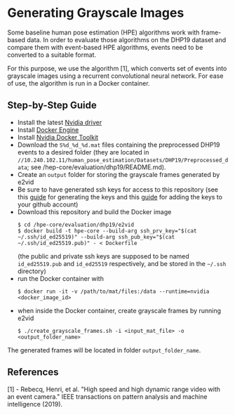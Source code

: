 # Generating Grayscale Images
Some baseline human pose estimation (HPE) algorithms work with frame-based data. In order to evaluate those algorithms 
on the DHP19 dataset and compare them with event-based HPE algorithms, events need to be converted to a suitable format.

For this purpose, we use the algorithm [1], which converts set of events into grayscale images using a recurrent 
convolutional neural network. For ease of use, the algorithm is run in a Docker container.

## Step-by-Step Guide

- Install the latest [Nvidia driver](https://github.com/NVIDIA/nvidia-docker/wiki/Frequently-Asked-Questions#how-do-i-install-the-nvidia-driver)
- Install [Docker Engine](https://docs.docker.com/engine/install/ubuntu)
- Install [Nvidia Docker Toolkit](https://docs.nvidia.com/datacenter/cloud-native/container-toolkit/install-guide.html#docker)
- Download the `S%d_%d_%d.mat` files containing the preprocessed DHP19 events to a desired folder (they are located in 
`//10.240.102.11/human_pose_estimation/Datasets/DHP19/Preprocessed_data`; see /hep-core/evaluation/dhp19/README.md).
- Create an `output` folder for storing the grayscale frames generated by e2vid
- Be sure to have generated ssh keys for access to this repository (see this [guide](https://docs.github.com/en/github/authenticating-to-github/connecting-to-github-with-ssh/generating-a-new-ssh-key-and-adding-it-to-the-ssh-agent)
for generating the keys and this [guide](https://docs.github.com/en/github/authenticating-to-github/connecting-to-github-with-ssh/adding-a-new-ssh-key-to-your-github-account) 
for adding the keys to your github account)
- Download this repository and build the Docker image
    ```shell
    $ cd /hpe-core/evaluation/dhp19/e2vid
    $ docker build -t hpe-core --build-arg ssh_prv_key="$(cat ~/.ssh/id_ed25519)" --build-arg ssh_pub_key="$(cat ~/.ssh/id_ed25519.pub)" - < Dockerfile
    ```
  (the public and private ssh keys are supposed to be named `id_ed25519.pub` and `id_ed25519` respectively, and be stored
in the `~/.ssh` directory)
- run the Docker container with
    ```shell
    $ docker run -it -v /path/to/mat/files:/data --runtime=nvidia <docker_image_id>
    ```
- when inside the Docker container, create grayscale frames by running e2vid
    ```shell
    $ ./create_grayscale_frames.sh -i <input_mat_file> -o <output_folder_name>
    ```
The generated frames will be located in folder `output_folder_name`.

## References
[1] - Rebecq, Henri, et al. "High speed and high dynamic range video with an event camera." IEEE transactions on pattern analysis and machine intelligence (2019).